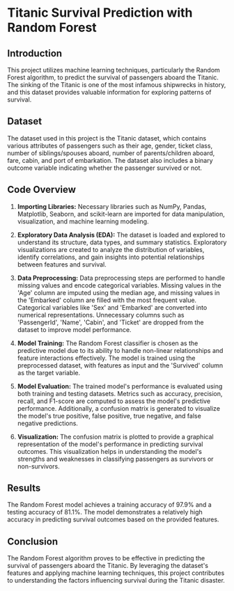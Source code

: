# Titanic Survival Prediction with Random Forest

## Introduction
This project utilizes machine learning techniques, particularly the Random Forest algorithm, to predict the survival of passengers aboard the Titanic. The sinking of the Titanic is one of the most infamous shipwrecks in history, and this dataset provides valuable information for exploring patterns of survival.

## Dataset
The dataset used in this project is the Titanic dataset, which contains various attributes of passengers such as their age, gender, ticket class, number of siblings/spouses aboard, number of parents/children aboard, fare, cabin, and port of embarkation. The dataset also includes a binary outcome variable indicating whether the passenger survived or not.

## Code Overview
1. **Importing Libraries:** Necessary libraries such as NumPy, Pandas, Matplotlib, Seaborn, and scikit-learn are imported for data manipulation, visualization, and machine learning modeling.
   
2. **Exploratory Data Analysis (EDA):** The dataset is loaded and explored to understand its structure, data types, and summary statistics. Exploratory visualizations are created to analyze the distribution of variables, identify correlations, and gain insights into potential relationships between features and survival.

3. **Data Preprocessing:** Data preprocessing steps are performed to handle missing values and encode categorical variables. Missing values in the 'Age' column are imputed using the median age, and missing values in the 'Embarked' column are filled with the most frequent value. Categorical variables like 'Sex' and 'Embarked' are converted into numerical representations. Unnecessary columns such as 'PassengerId', 'Name', 'Cabin', and 'Ticket' are dropped from the dataset to improve model performance.

4. **Model Training:** The Random Forest classifier is chosen as the predictive model due to its ability to handle non-linear relationships and feature interactions effectively. The model is trained using the preprocessed dataset, with features as input and the 'Survived' column as the target variable.

5. **Model Evaluation:** The trained model's performance is evaluated using both training and testing datasets. Metrics such as accuracy, precision, recall, and F1-score are computed to assess the model's predictive performance. Additionally, a confusion matrix is generated to visualize the model's true positive, false positive, true negative, and false negative predictions.

6. **Visualization:** The confusion matrix is plotted to provide a graphical representation of the model's performance in predicting survival outcomes. This visualization helps in understanding the model's strengths and weaknesses in classifying passengers as survivors or non-survivors.

## Results
The Random Forest model achieves a training accuracy of 97.9% and a testing accuracy of 81.1%. The model demonstrates a relatively high accuracy in predicting survival outcomes based on the provided features.

## Conclusion
The Random Forest algorithm proves to be effective in predicting the survival of passengers aboard the Titanic. By leveraging the dataset's features and applying machine learning techniques, this project contributes to understanding the factors influencing survival during the Titanic disaster.

